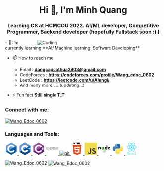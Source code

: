<h1 align="center">Hi 👋, I'm Minh Quang</h1>
<h3 align="center">Learning CS at HCMCOU 2022. AI/ML developer, Competitive Programmer, Backend developer (hopefully Fullstack soon :) )</h3>
<img align="right" alt="Coding" width="400" src="https://i.gifer.com/PPy.gif)](https://cdnb.artstation.com/p/assets/images/images/045/729/537/original/tong-wei-lofii-n-4.gif?1643382324">
- 🌱 I’m currently learning **AI/ Machine learning, Software Developing**

- 📫 How to reach me 
    - Email : **dangcapcothua2903@gmail.com**
    - CodeForces : **https://codeforces.com/profile/Wang_edoc_0602**
    - LeetCode : **https://leetcode.com/u/AIengi/**
    - And many more .... (updating...)

- ⚡ Fun fact **Still single T_T**

<h3 align="left">Connect with me:</h3>
<p align="left">
<a href="https://www.facebook.com/profile.php?id=100036977401437" target="blank"><img align="center" src="https://raw.githubusercontent.com/rahuldkjain/github-profile-readme-generator/master/src/images/icons/Social/facebook.svg" alt="Wang_Edoc_0602" height="30" width="40" /></a>
</p>

<h3 align="left">Languages and Tools:</h3>
<p align="left"> <a href="https://www.cprogramming.com/" target="_blank" rel="noreferrer"> <img src="https://raw.githubusercontent.com/devicons/devicon/master/icons/c/c-original.svg" alt="c" width="40" height="40"/> </a> <a href="https://www.w3schools.com/cpp/" target="_blank" rel="noreferrer"> <img src="https://raw.githubusercontent.com/devicons/devicon/master/icons/cplusplus/cplusplus-original.svg" alt="cplusplus" width="40" height="40"/> </a> <a href="https://www.w3schools.com/cs/" target="_blank" rel="noreferrer"> <img src="https://raw.githubusercontent.com/devicons/devicon/master/icons/csharp/csharp-original.svg" alt="csharp" width="40" height="40"/>  <a href="https://expressjs.com" target="_blank" rel="noreferrer"> <img src="https://raw.githubusercontent.com/devicons/devicon/master/icons/express/express-original-wordmark.svg" alt="express" width="40" height="40"/> </a> <a href="https://git-scm.com/" target="_blank" rel="noreferrer"> <img src="https://www.vectorlogo.zone/logos/git-scm/git-scm-icon.svg" alt="git" width="40" height="40"/> </a> <a href="https://www.w3.org/html/" target="_blank" rel="noreferrer"> <img src="https://raw.githubusercontent.com/devicons/devicon/master/icons/html5/html5-original-wordmark.svg" alt="html5" width="40" height="40"/> </a> <a href="https://developer.mozilla.org/en-US/docs/Web/JavaScript" target="_blank" rel="noreferrer"> <img src="https://raw.githubusercontent.com/devicons/devicon/master/icons/javascript/javascript-original.svg" alt="javascript" width="40" height="40"/> </a>  <a href="https://nodejs.org" target="_blank" rel="noreferrer"> <img src="https://raw.githubusercontent.com/devicons/devicon/master/icons/nodejs/nodejs-original-wordmark.svg" alt="nodejs" width="40" height="40"/> </a>  <a href="https://www.python.org" target="_blank" rel="noreferrer"> <img src="https://raw.githubusercontent.com/devicons/devicon/master/icons/python/python-original.svg" alt="python" width="40" height="40"/> </a> <a href="https://reactjs.org/" target="_blank" rel="noreferrer"> <img src="https://raw.githubusercontent.com/devicons/devicon/master/icons/react/react-original-wordmark.svg" alt="react" width="40" height="40"/> </a>  </p>

<p><img align="left" src="https://github-readme-stats.vercel.app/api/top-langs?username=thereaper0602&show_icons=true&theme=tokyonight&locale=en&layout=compact" alt="Wang_Edoc_0602" /></p>

<p>&nbsp;<img align="center" src="https://github-readme-stats.vercel.app/api?username=thereaper0602&show_icons=true&title_color=423181&text_color=1b4346&locale=en" alt="Wang_Edoc_0602" /></p>
